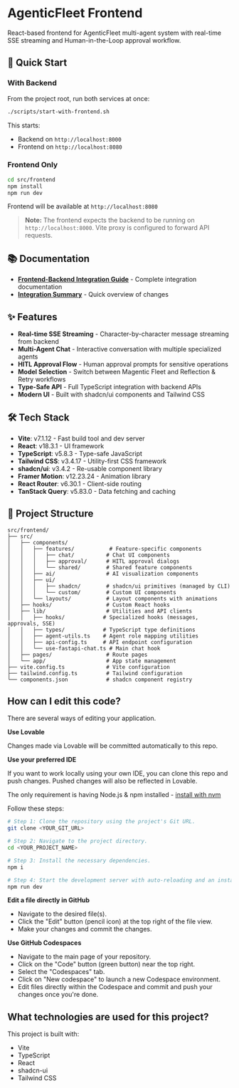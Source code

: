 # AgenticFleet Frontend

React-based frontend for AgenticFleet multi-agent system with real-time SSE streaming and Human-in-the-Loop approval workflow.

## 🚀 Quick Start

### With Backend

From the project root, run both services at once:

```bash
./scripts/start-with-frontend.sh
```

This starts:

- Backend on `http://localhost:8000`
- Frontend on `http://localhost:8080`

### Frontend Only

```bash
cd src/frontend
npm install
npm run dev
```

Frontend will be available at `http://localhost:8080`

> **Note:** The frontend expects the backend to be running on `http://localhost:8000`. Vite proxy is configured to forward API requests.

## 📚 Documentation

- **[Frontend-Backend Integration Guide](../../docs/guides/frontend-backend-integration.md)** - Complete integration documentation
- **[Integration Summary](../../docs/FRONTEND-INTEGRATION.md)** - Quick overview of changes

## ✨ Features

- **Real-time SSE Streaming** - Character-by-character message streaming from backend
- **Multi-Agent Chat** - Interactive conversation with multiple specialized agents
- **HITL Approval Flow** - Human approval prompts for sensitive operations
- **Model Selection** - Switch between Magentic Fleet and Reflection & Retry workflows
- **Type-Safe API** - Full TypeScript integration with backend APIs
- **Modern UI** - Built with shadcn/ui components and Tailwind CSS

## 🛠️ Tech Stack

- **Vite**: v7.1.12 - Fast build tool and dev server
- **React**: v18.3.1 - UI framework
- **TypeScript**: v5.8.3 - Type-safe JavaScript
- **Tailwind CSS**: v3.4.17 - Utility-first CSS framework
- **shadcn/ui**: v3.4.2 - Re-usable component library
- **Framer Motion**: v12.23.24 - Animation library
- **React Router**: v6.30.1 - Client-side routing
- **TanStack Query**: v5.83.0 - Data fetching and caching

## 📁 Project Structure

```
src/frontend/
├── src/
│   ├── components/
│   │   ├── features/           # Feature-specific components
│   │   │   ├── chat/          # Chat UI components
│   │   │   ├── approval/      # HITL approval dialogs
│   │   │   └── shared/        # Shared feature components
│   │   ├── ai/                # AI visualization components
│   │   ├── ui/
│   │   │   ├── shadcn/        # shadcn/ui primitives (managed by CLI)
│   │   │   └── custom/        # Custom UI components
│   │   └── layouts/           # Layout components with animations
│   ├── hooks/                 # Custom React hooks
│   ├── lib/                   # Utilities and API clients
│   │   ├── hooks/            # Specialized hooks (messages, approvals, SSE)
│   │   ├── types/            # TypeScript type definitions
│   │   ├── agent-utils.ts    # Agent role mapping utilities
│   │   ├── api-config.ts     # API endpoint configuration
│   │   └── use-fastapi-chat.ts # Main chat hook
│   ├── pages/                 # Route pages
│   └── app/                   # App state management
├── vite.config.ts             # Vite configuration
├── tailwind.config.ts         # Tailwind configuration
└── components.json            # shadcn component registry
```

## How can I edit this code?

There are several ways of editing your application.

**Use Lovable**

Changes made via Lovable will be committed automatically to this repo.

**Use your preferred IDE**

If you want to work locally using your own IDE, you can clone this repo and push changes. Pushed changes will also be reflected in Lovable.

The only requirement is having Node.js & npm installed - [install with nvm](https://github.com/nvm-sh/nvm#installing-and-updating)

Follow these steps:

```sh
# Step 1: Clone the repository using the project's Git URL.
git clone <YOUR_GIT_URL>

# Step 2: Navigate to the project directory.
cd <YOUR_PROJECT_NAME>

# Step 3: Install the necessary dependencies.
npm i

# Step 4: Start the development server with auto-reloading and an instant preview.
npm run dev
```

**Edit a file directly in GitHub**

- Navigate to the desired file(s).
- Click the "Edit" button (pencil icon) at the top right of the file view.
- Make your changes and commit the changes.

**Use GitHub Codespaces**

- Navigate to the main page of your repository.
- Click on the "Code" button (green button) near the top right.
- Select the "Codespaces" tab.
- Click on "New codespace" to launch a new Codespace environment.
- Edit files directly within the Codespace and commit and push your changes once you're done.

## What technologies are used for this project?

This project is built with:

- Vite
- TypeScript
- React
- shadcn-ui
- Tailwind CSS
